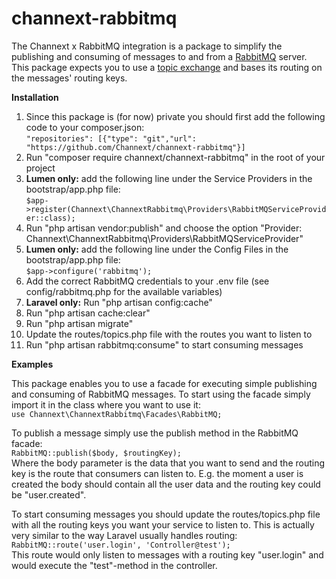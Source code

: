 # channext-rabbitmq
The Channext x RabbitMQ integration is a package to simplify the publishing and consuming of messages to and from a <a href="https://www.rabbitmq.com/">RabbitMQ</a> server. This package expects you to use a <a href="https://www.rabbitmq.com/tutorials/tutorial-five-php.html">topic exchange</a> and bases its routing on the messages' routing keys.    

**Installation**
1. Since this package is (for now) private you should first add the following code to your composer.json:<br>
`"repositories": [{"type": "git","url": "https://github.com/Channext/channext-rabbitmq"}]`
2. Run "composer require channext/channext-rabbitmq" in the root of your project
3. **Lumen only:** add the following line under the Service Providers in the bootstrap/app.php file:<br> 
`$app->register(Channext\ChannextRabbitmq\Providers\RabbitMQServiceProvider::class);`
4. Run "php artisan vendor:publish" and choose the option "Provider: Channext\ChannextRabbitmq\Providers\RabbitMQServiceProvider"
5. **Lumen only:** add the following line under the Config Files in the bootstrap/app.php file:<br>
`$app->configure('rabbitmq');`
6. Add the correct RabbitMQ credentials to your .env file (see config/rabbitmq.php for the available variables)
7. **Laravel only:** Run "php artisan config:cache"
8. Run "php artisan cache:clear"
9. Run "php artisan migrate"
10. Update the routes/topics.php file with the routes you want to listen to 
11. Run "php artisan rabbitmq:consume" to start consuming messages

**Examples**

This package enables you to use a facade for executing simple publishing and consuming of RabbitMQ messages. To start using the facade simply import it in the class where you want to use it:<br>
`use Channext\ChannextRabbitmq\Facades\RabbitMQ;`

To publish a message simply use the publish method in the RabbitMQ facade:<br>
`RabbitMQ::publish($body, $routingKey);`<br>
Where the body parameter is the data that you want to send and the routing key is the route that consumers can listen to. E.g. the moment a user is created the body should contain all the user data and the routing key could be "user.created".

To start consuming messages you should update the routes/topics.php file with all the routing keys you want your service to listen to. This is actually very similar to the way Laravel usually handles routing: <br>
`RabbitMQ::route('user.login', 'Controller@test');`<br>
This route would only listen to messages with a routing key "user.login" and would execute the "test"-method in the controller.

